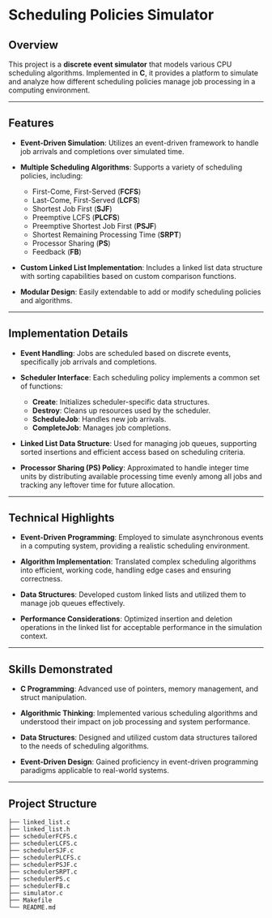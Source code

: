 # Scheduling Policies Simulator

## Overview

This project is a **discrete event simulator** that models various CPU scheduling algorithms. Implemented in **C**, it provides a platform to simulate and analyze how different scheduling policies manage job processing in a computing environment.

---

## Features

- **Event-Driven Simulation**: Utilizes an event-driven framework to handle job arrivals and completions over simulated time.

- **Multiple Scheduling Algorithms**: Supports a variety of scheduling policies, including:
  - First-Come, First-Served (**FCFS**)
  - Last-Come, First-Served (**LCFS**)
  - Shortest Job First (**SJF**)
  - Preemptive LCFS (**PLCFS**)
  - Preemptive Shortest Job First (**PSJF**)
  - Shortest Remaining Processing Time (**SRPT**)
  - Processor Sharing (**PS**)
  - Feedback (**FB**)

- **Custom Linked List Implementation**: Includes a linked list data structure with sorting capabilities based on custom comparison functions.

- **Modular Design**: Easily extendable to add or modify scheduling policies and algorithms.

---

## Implementation Details

- **Event Handling**: Jobs are scheduled based on discrete events, specifically job arrivals and completions.

- **Scheduler Interface**: Each scheduling policy implements a common set of functions:
  - **Create**: Initializes scheduler-specific data structures.
  - **Destroy**: Cleans up resources used by the scheduler.
  - **ScheduleJob**: Handles new job arrivals.
  - **CompleteJob**: Manages job completions.

- **Linked List Data Structure**: Used for managing job queues, supporting sorted insertions and efficient access based on scheduling criteria.

- **Processor Sharing (PS) Policy**: Approximated to handle integer time units by distributing available processing time evenly among all jobs and tracking any leftover time for future allocation.

---

## Technical Highlights

- **Event-Driven Programming**: Employed to simulate asynchronous events in a computing system, providing a realistic scheduling environment.

- **Algorithm Implementation**: Translated complex scheduling algorithms into efficient, working code, handling edge cases and ensuring correctness.

- **Data Structures**: Developed custom linked lists and utilized them to manage job queues effectively.

- **Performance Considerations**: Optimized insertion and deletion operations in the linked list for acceptable performance in the simulation context.

---

## Skills Demonstrated

- **C Programming**: Advanced use of pointers, memory management, and struct manipulation.

- **Algorithmic Thinking**: Implemented various scheduling algorithms and understood their impact on job processing and system performance.

- **Data Structures**: Designed and utilized custom data structures tailored to the needs of scheduling algorithms.

- **Event-Driven Design**: Gained proficiency in event-driven programming paradigms applicable to real-world systems.

---

## Project Structure

```plaintext
├── linked_list.c
├── linked_list.h
├── schedulerFCFS.c
├── schedulerLCFS.c
├── schedulerSJF.c
├── schedulerPLCFS.c
├── schedulerPSJF.c
├── schedulerSRPT.c
├── schedulerPS.c
├── schedulerFB.c
├── simulator.c
├── Makefile
└── README.md
